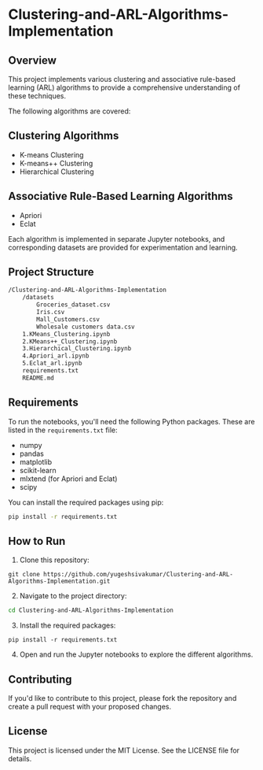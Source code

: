 # Clustering-and-ARL-Algorithms-Implementation

## Overview
This project implements various clustering and associative rule-based learning (ARL) algorithms to provide a comprehensive understanding of these techniques.

The following algorithms are covered:

## Clustering Algorithms
- K-means Clustering
- K-means++ Clustering
- Hierarchical Clustering
## Associative Rule-Based Learning Algorithms
- Apriori
- Eclat

Each algorithm is implemented in separate Jupyter notebooks, and corresponding datasets are provided for experimentation and learning.

## Project Structure
```bash
/Clustering-and-ARL-Algorithms-Implementation
    /datasets
        Groceries_dataset.csv
        Iris.csv
        Mall_Customers.csv
        Wholesale customers data.csv
    1.KMeans_Clustering.ipynb
    2.KMeans++_Clustering.ipynb
    3.Hierarchical_Clustering.ipynb
    4.Apriori_arl.ipynb
    5.Eclat_arl.ipynb
    requirements.txt
    README.md
```
## Requirements
To run the notebooks, you'll need the following Python packages. These are listed in the `requirements.txt` file:

- numpy
- pandas
- matplotlib
- scikit-learn
- mlxtend (for Apriori and Eclat)
- scipy

You can install the required packages using pip:

```bash
pip install -r requirements.txt
```
 ## How to Run
1. Clone this repository:
```
git clone https://github.com/yugeshsivakumar/Clustering-and-ARL-Algorithms-Implementation.git
```
2. Navigate to the project directory:
```bash
cd Clustering-and-ARL-Algorithms-Implementation
```
3. Install the required packages:
```
pip install -r requirements.txt
```
4. Open and run the Jupyter notebooks to explore the different algorithms.

## Contributing
If you'd like to contribute to this project, please fork the repository and create a pull request with your proposed changes.

## License
This project is licensed under the MIT License. See the LICENSE file for details.
